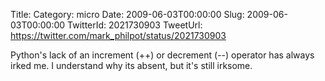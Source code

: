 Title: 
Category: micro
Date: 2009-06-03T00:00:00
Slug: 2009-06-03T00:00:00
TwitterId: 2021730903
TweetUrl: https://twitter.com/mark_philpot/status/2021730903

Python's lack of an increment (++) or decrement (--) operator has always irked me. I understand why its absent, but it's still irksome.